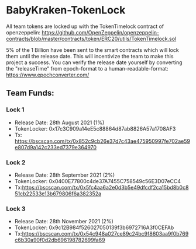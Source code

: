 # BabyKraken-TokenLock

All team tokens are locked up with the TokenTimelock contract of openzeppelin:
https://github.com/OpenZeppelin/openzeppelin-contracts/blob/master/contracts/token/ERC20/utils/TokenTimelock.sol



5% of the 1 Billion have been sent to the smart contracts which will lock them until the release date. This will incentivize the team to make this project a success.
You can verify the release date yourself by converting the "releaseTime" from epoch-format to a human-readable-format: https://www.epochconverter.com/

## Team Funds:

### Lock 1

- Release Date: 28th August 2021 (1%)
- TokenLocker: 0x17c3C909a14eE5c88864d87ab8826A57a1708AF3
- Tx: https://bscscan.com/tx/0x852c9cb26e37d7c43ae475950997fe702ae59e807d9a142c233ed7379e364970

### Lock 2

- Release Date: 28th September 2021 (2%)
- TokenLocker: 0x0400E77800c4de37A7455C758549c56E3D07eCC4
- Tx:https://bscscan.com/tx/0x5fc4aa6a2e0d3b5e49dfcdf2ca15bd8b0c851cb22533e13b679806f6a382352a

### Lock 3

- Release Date: 28th November 2021 (2%)
- TokenLocker: 0x9c12B984f526027050139f3b6972716A3f0CEFAb
- Tx:https://bscscan.com/tx/0x54c948a027ce89c24bc9f8603aa9f0b769c6b30a90f0d2db696198782699fa69
